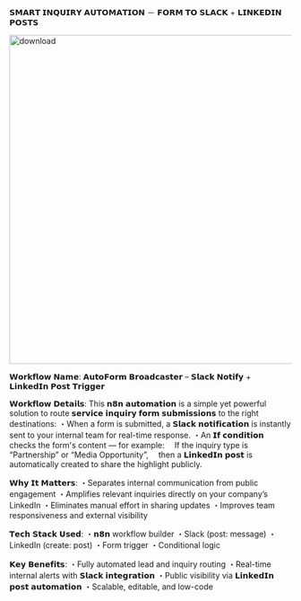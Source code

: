 𝗦𝗠𝗔𝗥𝗧 𝗜𝗡𝗤𝗨𝗜𝗥𝗬 𝗔𝗨𝗧𝗢𝗠𝗔𝗧𝗜𝗢𝗡 － 𝗙𝗢𝗥𝗠 𝗧𝗢 𝗦𝗟𝗔𝗖𝗞 + 𝗟𝗜𝗡𝗞𝗘𝗗𝗜𝗡 𝗣𝗢𝗦𝗧𝗦

<img width="1356" height="586" alt="download" src="https://github.com/user-attachments/assets/da98d72a-b09e-409e-88a2-1bdfd1e949bc" />

𝗪𝗼𝗿𝗸𝗳𝗹𝗼𝘄 𝗡𝗮𝗺𝗲: 𝗔𝘂𝘁𝗼𝗙𝗼𝗿𝗺 𝗕𝗿𝗼𝗮𝗱𝗰𝗮𝘀𝘁𝗲𝗿 – 𝗦𝗹𝗮𝗰𝗸 𝗡𝗼𝘁𝗶𝗳𝘆 + 𝗟𝗶𝗻𝗸𝗲𝗱𝗜𝗻 𝗣𝗼𝘀𝘁 𝗧𝗿𝗶𝗴𝗴𝗲𝗿

𝗪𝗼𝗿𝗸𝗳𝗹𝗼𝘄 𝗗𝗲𝘁𝗮𝗶𝗹𝘀:
This 𝗻𝟴𝗻 𝗮𝘂𝘁𝗼𝗺𝗮𝘁𝗶𝗼𝗻 is a simple yet powerful solution to route 𝘀𝗲𝗿𝘃𝗶𝗰𝗲 𝗶𝗻𝗾𝘂𝗶𝗿𝘆 𝗳𝗼𝗿𝗺 𝘀𝘂𝗯𝗺𝗶𝘀𝘀𝗶𝗼𝗻𝘀 to the right destinations:
・When a form is submitted, a 𝗦𝗹𝗮𝗰𝗸 𝗻𝗼𝘁𝗶𝗳𝗶𝗰𝗮𝘁𝗶𝗼𝗻 is instantly sent to your internal team for real-time response.
・An 𝗜𝗳 𝗰𝗼𝗻𝗱𝗶𝘁𝗶𝗼𝗻 checks the form's content — for example:
 If the inquiry type is “Partnership” or “Media Opportunity”,
 then a 𝗟𝗶𝗻𝗸𝗲𝗱𝗜𝗻 𝗽𝗼𝘀𝘁 is automatically created to share the highlight publicly.
 
𝗪𝗵𝘆 𝗜𝘁 𝗠𝗮𝘁𝘁𝗲𝗿𝘀:
・Separates internal communication from public engagement
・Amplifies relevant inquiries directly on your company’s LinkedIn
・Eliminates manual effort in sharing updates
・Improves team responsiveness and external visibility

𝗧𝗲𝗰𝗵 𝗦𝘁𝗮𝗰𝗸 𝗨𝘀𝗲𝗱:
・𝗻𝟴𝗻 workflow builder
・Slack (post: message)
・LinkedIn (create: post)
・Form trigger
・Conditional logic

𝗞𝗲𝘆 𝗕𝗲𝗻𝗲𝗳𝗶𝘁𝘀:
・Fully automated lead and inquiry routing
・Real-time internal alerts with 𝗦𝗹𝗮𝗰𝗸 𝗶𝗻𝘁𝗲𝗴𝗿𝗮𝘁𝗶𝗼𝗻
・Public visibility via 𝗟𝗶𝗻𝗸𝗲𝗱𝗜𝗻 𝗽𝗼𝘀𝘁 𝗮𝘂𝘁𝗼𝗺𝗮𝘁𝗶𝗼𝗻
・Scalable, editable, and low-code
